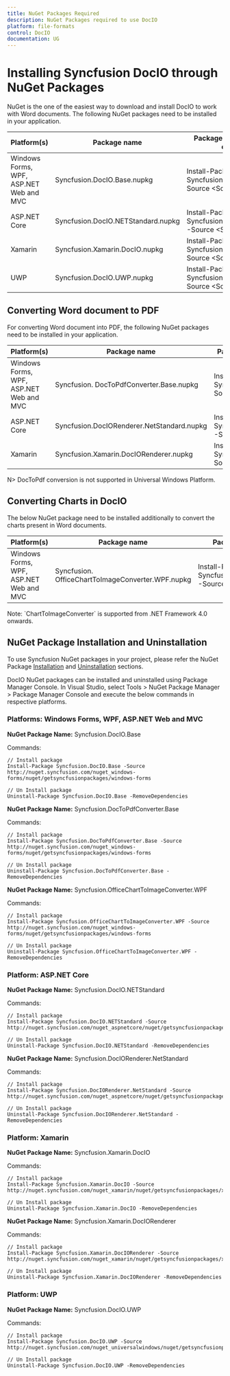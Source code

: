 ```yaml
---
title: NuGet Packages Required
description: NuGet Packages required to use DocIO
platform: file-formats
control: DocIO
documentation: UG
---
```


# Installing Syncfusion DocIO through NuGet Packages 

NuGet is the one of the easiest way to download and install DocIO to work with Word documents. The following NuGet packages need to be installed in your application.
<table>
<thead>
<tr>
<th>
Platform(s)
</th>
<th>
Package name
</th>
<th>
Package manager console command
</th>
</tr>
</thead>
<tr>
<td>
Windows Forms, WPF, ASP.NET Web and MVC
</td>
<td>
Syncfusion.DocIO.Base.nupkg
</td>
<td>
Install-Package Syncfusion.DocIO.Base -Source &lt;Source Location&gt;
</td>
</tr>
<tr>
<td>
ASP.NET Core
</td>
<td>
Syncfusion.DocIO.NETStandard.nupkg
</td>
<td>
Install-Package Syncfusion.DocIO.NETStandard -Source &lt;Source Location&gt;
</td>
</tr>
<tr>
<td>
Xamarin
</td>
<td>
Syncfusion.Xamarin.DocIO.nupkg
</td>
<td>
Install-Package Syncfusion.Xamarin.DocIO -Source &lt;Source Location&gt;
</td>
</tr>
<tr>
<td>
UWP
</td>
<td>
Syncfusion.DocIO.UWP.nupkg
</td>
<td>
Install-Package Syncfusion.DocIO.UWP -Source &lt;Source Location&gt;
</td>
</tr>
</table>

## Converting Word document to PDF

For converting Word document into PDF, the following NuGet packages need to be installed in your application.

<table>
<thead>
<tr>
<th>
Platform(s)
</th>
<th>
Package name
</th>
<th>
Package manager console command
</th>
</tr>
</thead>
<tr>
<td>
Windows Forms, WPF, ASP.NET Web and MVC
</td>
<td>
Syncfusion. DocToPdfConverter.Base.nupkg
</td>
<td>
Install-Package Syncfusion.DocToPdfConverter.Base -Source &lt;Source Location&gt;
</td>
</tr>
<tr>
<td>
ASP.NET Core 
</td>
<td>
Syncfusion.DocIORenderer.NetStandard.nupkg
</td>
<td>
Install-Package Syncfusion.DocIORenderer.NetStandard -Source &lt;Source Location&gt;
</td>
</tr>
<tr>
<td>
Xamarin
</td>
<td>
Syncfusion.Xamarin.DocIORenderer.nupkg
</td>
<td>
Install-Package Syncfusion.Xamarin.DocIORenderer -Source &lt;Source Location&gt;
</td>
</tr>
</table>

N> DocToPdf conversion is not supported in Universal Windows Platform.

## Converting Charts in DocIO

The below NuGet package need to be installed additionally to convert the charts present in Word documents.

<table>
<thead>
<tr>
<th>
Platform(s)
</th>
<th>
Package name
</th>
<th>
Package manager console command
</th>
</tr>
</thead>
<tr>
<td>
Windows Forms, WPF, ASP.NET Web and MVC
</td>
<td>
Syncfusion. OfficeChartToImageConverter.WPF.nupkg
</td>
<td>
Install-Package Syncfusion.OfficeChartToImageConverter.Base -Source &lt;Source Location&gt;
</td>
</tr>
</table>
Note:
`ChartToImageConverter` is supported from .NET Framework 4.0 onwards.


## NuGet Package Installation and Uninstallation

To use Syncfusion NuGet packages in your project, please refer the NuGet Package [Installation](https://help.syncfusion.com/extension/syncfusion-nuget-packages/nuget-install-and-configuration#) and [Uninstallation](https://help.syncfusion.com/extension/syncfusion-nuget-packages/nuget-uninstallation-process#) sections.

DocIO NuGet packages can be installed and uninstalled using Package Manager Console. In Visual Studio, select Tools > NuGet Package Manager > Package Manager Console and execute the below commands in respective platforms.

### Platforms: Windows Forms, WPF, ASP.NET Web and MVC

**NuGet Package Name:** Syncfusion.DocIO.Base

Commands:

~~~
// Install package
Install-Package Syncfusion.DocIO.Base -Source http://nuget.syncfusion.com/nuget_windows-forms/nuget/getsyncfusionpackages/windows-forms 
~~~
~~~
// Un Install package
Uninstall-Package Syncfusion.DocIO.Base -RemoveDependencies 
~~~

**NuGet Package Name:** Syncfusion.DocToPdfConverter.Base

Commands:

~~~
// Install package
Install-Package Syncfusion.DocToPdfConverter.Base -Source http://nuget.syncfusion.com/nuget_windows-forms/nuget/getsyncfusionpackages/windows-forms 
~~~
~~~
// Un Install package
Uninstall-Package Syncfusion.DocToPdfConverter.Base -RemoveDependencies 
~~~

**NuGet Package Name:** Syncfusion.OfficeChartToImageConverter.WPF

Commands:

~~~
// Install package
Install-Package Syncfusion.OfficeChartToImageConverter.WPF -Source http://nuget.syncfusion.com/nuget_windows-forms/nuget/getsyncfusionpackages/windows-forms 
~~~
~~~
// Un Install package
Uninstall-Package Syncfusion.OfficeChartToImageConverter.WPF -RemoveDependencies 
~~~


### Platform: ASP.NET Core

**NuGet Package Name:** Syncfusion.DocIO.NETStandard

Commands:

~~~
// Install package
Install-Package Syncfusion.DocIO.NETStandard -Source http://nuget.syncfusion.com/nuget_aspnetcore/nuget/getsyncfusionpackages/aspnetcore 
~~~
~~~
// Un Install package
Uninstall-Package Syncfusion.DocIO.NETStandard -RemoveDependencies 
~~~

**NuGet Package Name:** Syncfusion.DocIORenderer.NetStandard

Commands:

~~~
// Install package
Install-Package Syncfusion.DocIORenderer.NetStandard -Source http://nuget.syncfusion.com/nuget_aspnetcore/nuget/getsyncfusionpackages/aspnetcore 
~~~
~~~
// Un Install package
Uninstall-Package Syncfusion.DocIORenderer.NetStandard -RemoveDependencies 
~~~

### Platform: Xamarin

**NuGet Package Name:** Syncfusion.Xamarin.DocIO

Commands:

~~~
// Install package
Install-Package Syncfusion.Xamarin.DocIO -Source http://nuget.syncfusion.com/nuget_xamarin/nuget/getsyncfusionpackages/xamarin 
~~~
~~~
// Un Install package
Uninstall-Package Syncfusion.Xamarin.DocIO -RemoveDependencies 
~~~

**NuGet Package Name:** Syncfusion.Xamarin.DocIORenderer

Commands:

~~~
// Install package
Install-Package Syncfusion.Xamarin.DocIORenderer -Source http://nuget.syncfusion.com/nuget_xamarin/nuget/getsyncfusionpackages/xamarin 
~~~
~~~
// Un Install package
Uninstall-Package Syncfusion.Xamarin.DocIORenderer -RemoveDependencies 
~~~


### Platform: UWP

**NuGet Package Name:**  Syncfusion.DocIO.UWP

Commands:

~~~
// Install package
Install-Package Syncfusion.DocIO.UWP -Source http://nuget.syncfusion.com/nuget_universalwindows/nuget/getsyncfusionpackages/universalwindows 
~~~

~~~
// Un Install package
Uninstall-Package Syncfusion.DocIO.UWP -RemoveDependencies 
~~~


